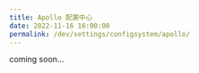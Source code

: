 ```yaml
---
title: Apollo 配置中心
date: 2022-11-16 16:00:00
permalink: /dev/settings/configsystem/apollo/
---
```

coming soon...